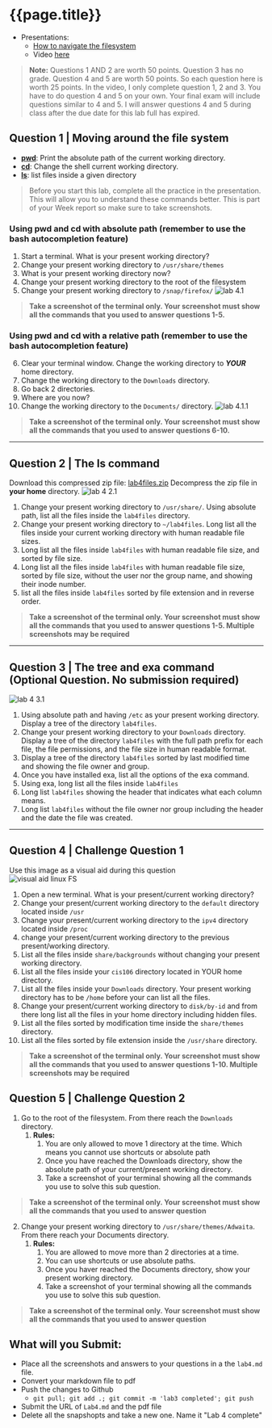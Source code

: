 
# {{page.title}}

* Presentations:
  * [How to navigate the filesystem](https://rapurl.live/uz0)
  * Video [here](https://youtu.be/GhNYOWEc5qc)

> **Note:**
> Questions 1 AND 2 are worth 50 points. Question 3 has no grade. Question 4 and 5 are worth 50 points. So each question here is worth 25 points. In the video, I only complete question 1, 2 and 3. You have to do question 4 and 5 on your own. Your final exam will include questions similar to 4 and 5. I will answer questions 4 and 5 during class after the due date for this lab full has expired. 

## Question 1 | Moving around the file system
* **[pwd](https://rapurl.live/6gj)**: Print the absolute path of the current working directory.
* **[cd](https://rapurl.live/n6h)**: Change the shell current working directory.
* **[ls](https://rapurl.live/9v5)**: list files inside a given directory

> Before you start this lab, complete all the practice in the presentation. This will allow you to understand these commands better. This is part of your Week report so make sure to take screenshots. 

### Using pwd and cd with absolute path (remember to use the bash autocompletion feature)

1. Start a terminal. What is your present working directory?
2. Change your present working directory to `/usr/share/themes`
3. What is your present working directory now?
4. Change your present working directory to the root of the filesystem
5. Change your present working directory to `/snap/firefox/`
![lab 4.1](/assets/lab4-1.gif)<br>
> **Take a screenshot of the terminal only. Your screenshot must show all the commands that you used to answer questions 1-5.**

### Using pwd and cd with a relative path (remember to use the bash autocompletion feature)
6. Clear your terminal window. Change the working directory to ***YOUR*** home directory.
7. Change the working directory to the `Downloads` directory.
8. Go back 2 directories.
9. Where are you now? 
10. Change the working directory to the `Documents/` directory.
![lab 4.1.1](/assets/lab4-1-1.gif)<br>
> **Take a screenshot of the terminal only. Your screenshot must show all the commands that you used to answer questions 6-10.**

<hr>

## Question 2 | The ls command
Download this compressed zip file: [lab4files.zip](/assets/lab4files.zip) Decompress the zip file in **your home** directory.
![lab 4 2.1](/assets/lab4-2-1.gif)<br>
1. Change your present working directory to `/usr/share/`. Using absolute path, list all the files inside the `lab4files` directory.
2. Change your present working directory to `~/lab4files`. Long list all the files inside your current working directory with human readable file sizes.
3. Long list all the files inside `lab4files` with human readable file size, and sorted by file size.
4. Long list all the files inside `lab4files` with human readable file size, sorted by file size, without the user nor the group name, and showing their inode number.
5. list all the files inside `lab4files` sorted by file extension and in reverse order. 

> **Take a screenshot of the terminal only. Your screenshot must show all the commands that you used to answer questions 1-5. Multiple screenshots may be **required****

<hr>


## Question 3 | The tree and exa command (Optional Question. No submission required)

![lab 4 3.1](/assets/lab4-3.gif)<br>
1. Using absolute path and having `/etc` as your present working directory. Display a tree of the directory `lab4files`.
2. Change your present working directory to your `Downloads` directory. Display a tree of the directory `lab4files` with the full path prefix for each file, the file permissions, and the file size in human readable format.
3. Display a tree of the directory `lab4files` sorted by last modified time and showing the file owner and group. 
4. Once you have installed exa, list all the options of the exa command.
5. Using exa, long list all the files inside `lab4files`
6. Long list `lab4files` showing the header that indicates what each column means.
7. Long list `lab4files` without the file owner nor group including the header and the date the file was created.

<hr>

## Question 4 | Challenge Question 1

Use this image as a visual aid during this question
<br>![visual aid linux FS](/assets/Linux-Filesystem-Incomplete-visual-aid.png)<br>

1. Open a new terminal. What is your present/current working directory?
2. Change your present/current working directory to the `default` directory located inside `/usr`
3. Change your present/current working directory to the `ipv4` directory located inside `/proc`
4. change your present/current working directory to the previous present/working directory.
5. List all the files inside `share/backgrounds` without changing your present working directory.
6. List all the files inside your `cis106` directory located in YOUR home directory.
7. List all the files inside your `Downloads` directory. Your present working directory has to be `/home` before your can list all the files.
8. Change your present/current working directory to `disk/by-id`  and from there long list all the files in your home directory including hidden files.
9. List all the files sorted by modification time inside the `share/themes` directory.
10. List all the files sorted by file extension inside the `/usr/share` directory.

> **Take a screenshot of the terminal only. Your screenshot must show all the commands that you used to answer questions 1-10. Multiple screenshots may be required**


## Question 5 | Challenge Question 2

1. Go to the root of the filesystem. From there reach the `Downloads` directory.
   1. **Rules:**
      1. You are only allowed to move 1 directory at the time. Which means you cannot use shortcuts or absolute path
      2. Once you have reached the Downloads directory, show the absolute path of your current/present working directory.
      3. Take a screenshot of your terminal showing all the commands you use to solve this sub question.
>**Take a screenshot of the terminal only. Your screenshot must show all the commands that you used to answer question**

2. Change your present working directory to `/usr/share/themes/Adwaita`. From there reach your Documents directory. 
   1. **Rules:**
      1. You are allowed to move more than 2 directories at a time.
      2. You can use shortcuts or use absolute paths.
      3. Once you haver reached the Documents directory, show your present working directory.
      4. Take a screenshot of your terminal showing all the commands you use to solve this sub question.
>**Take a screenshot of the terminal only. Your screenshot must show all the commands that you used to answer question**  



## What will you Submit:
* Place all the screenshots and answers to your questions in a the `lab4.md` file.
* Convert your markdown file to pdf 
* Push the changes to Github
  * `git pull; git add .; git commit -m 'lab3 completed'; git push`
* Submit the URL of `Lab4.md` and the pdf file
* Delete all the snapshopts and take a new one. Name it "Lab 4 complete" 



